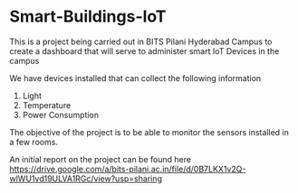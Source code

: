 # Smart-Buildings-IoT
This is a project being carried out in BITS Pilani Hyderabad Campus to create a dashboard that will serve to administer smart IoT Devices in the campus

We have devices installed that can collect the following information
1) Light 
2) Temperature
3) Power Consumption

The objective of the project is to be able to monitor the sensors installed in a few rooms.

An initial report on the project can be found here 
https://drive.google.com/a/bits-pilani.ac.in/file/d/0B7LKX1v2Q-wlWU1vd19ULVA1RGc/view?usp=sharing 
